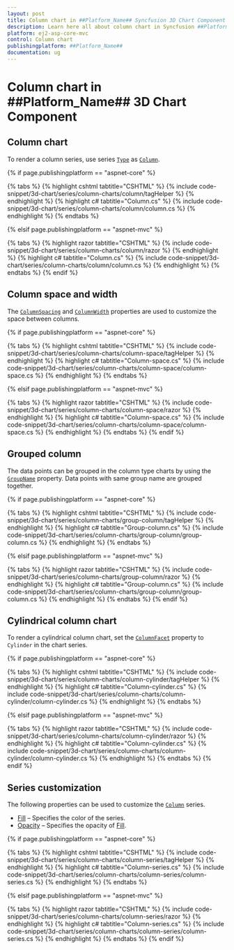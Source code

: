 ```yaml
---
layout: post
title: Column chart in ##Platform_Name## Syncfusion 3D Chart Component
description: Learn here all about column chart in Syncfusion ##Platform_Name## 3D Chart component of Syncfusion Essential JS 2 and more.
platform: ej2-asp-core-mvc
control: Column chart
publishingplatform: ##Platform_Name##
documentation: ug
---
```



# Column chart in ##Platform_Name## 3D Chart Component

## Column chart

To render a column series, use series [`Type`](https://help.syncfusion.com/cr/aspnetcore-js2/Syncfusion.EJ2.Charts.Chart3DSeries.html#Syncfusion_EJ2_Charts_Chart3DSeries_Type) as [`Column`](https://help.syncfusion.com/cr/aspnetcore-js2/Syncfusion.EJ2.Charts.Chart3DSeriesType.html#Syncfusion_EJ2_Charts_Chart3DSeriesType_Column).

{% if page.publishingplatform == "aspnet-core" %}

{% tabs %}
{% highlight cshtml tabtitle="CSHTML" %}
{% include code-snippet/3d-chart/series/column-charts/column/tagHelper %}
{% endhighlight %}
{% highlight c# tabtitle="Column.cs" %}
{% include code-snippet/3d-chart/series/column-charts/column/column.cs %}
{% endhighlight %}
{% endtabs %}

{% elsif page.publishingplatform == "aspnet-mvc" %}

{% tabs %}
{% highlight razor tabtitle="CSHTML" %}
{% include code-snippet/3d-chart/series/column-charts/column/razor %}
{% endhighlight %}
{% highlight c# tabtitle="Column.cs" %}
{% include code-snippet/3d-chart/series/column-charts/column/column.cs %}
{% endhighlight %}
{% endtabs %}
{% endif %}



## Column space and width

The [`ColumnSpacing`](https://help.syncfusion.com/cr/aspnetcore-js2/Syncfusion.EJ2.Charts.Chart3DSeries.html#Syncfusion_EJ2_Charts_Chart3DSeries_ColumnSpacing) and [`ColumnWidth`](https://help.syncfusion.com/cr/aspnetcore-js2/Syncfusion.EJ2.Charts.Chart3DSeries.html#Syncfusion_EJ2_Charts_Chart3DSeries_ColumnWidth) properties are used to customize the space between columns.

{% if page.publishingplatform == "aspnet-core" %}

{% tabs %}
{% highlight cshtml tabtitle="CSHTML" %}
{% include code-snippet/3d-chart/series/column-charts/column-space/tagHelper %}
{% endhighlight %}
{% highlight c# tabtitle="Column-space.cs" %}
{% include code-snippet/3d-chart/series/column-charts/column-space/column-space.cs %}
{% endhighlight %}
{% endtabs %}

{% elsif page.publishingplatform == "aspnet-mvc" %}

{% tabs %}
{% highlight razor tabtitle="CSHTML" %}
{% include code-snippet/3d-chart/series/column-charts/column-space/razor %}
{% endhighlight %}
{% highlight c# tabtitle="Column-space.cs" %}
{% include code-snippet/3d-chart/series/column-charts/column-space/column-space.cs %}
{% endhighlight %}
{% endtabs %}
{% endif %}



## Grouped column

The data points can be grouped in the column type charts by using the [`GroupName`](https://help.syncfusion.com/cr/aspnetcore-js2/Syncfusion.EJ2.Charts.Chart3DSeries.html#Syncfusion_EJ2_Charts_Chart3DSeries_GroupName) property. Data points with same group name are grouped together.

{% if page.publishingplatform == "aspnet-core" %}

{% tabs %}
{% highlight cshtml tabtitle="CSHTML" %}
{% include code-snippet/3d-chart/series/column-charts/group-column/tagHelper %}
{% endhighlight %}
{% highlight c# tabtitle="Group-column.cs" %}
{% include code-snippet/3d-chart/series/column-charts/group-column/group-column.cs %}
{% endhighlight %}
{% endtabs %}

{% elsif page.publishingplatform == "aspnet-mvc" %}

{% tabs %}
{% highlight razor tabtitle="CSHTML" %}
{% include code-snippet/3d-chart/series/column-charts/group-column/razor %}
{% endhighlight %}
{% highlight c# tabtitle="Group-column.cs" %}
{% include code-snippet/3d-chart/series/column-charts/group-column/group-column.cs %}
{% endhighlight %}
{% endtabs %}
{% endif %}



## Cylindrical column chart

To render a cylindrical column chart, set the [`ColumnFacet`](https://help.syncfusion.com/cr/aspnetcore-js2/Syncfusion.EJ2.Charts.Chart3DSeries.html#Syncfusion_EJ2_Charts_Chart3DSeries_ColumnFacet) property to `Cylinder` in the chart series.

{% if page.publishingplatform == "aspnet-core" %}

{% tabs %}
{% highlight cshtml tabtitle="CSHTML" %}
{% include code-snippet/3d-chart/series/column-charts/column-cylinder/tagHelper %}
{% endhighlight %}
{% highlight c# tabtitle="Column-cylinder.cs" %}
{% include code-snippet/3d-chart/series/column-charts/column-cylinder/column-cylinder.cs %}
{% endhighlight %}
{% endtabs %}

{% elsif page.publishingplatform == "aspnet-mvc" %}

{% tabs %}
{% highlight razor tabtitle="CSHTML" %}
{% include code-snippet/3d-chart/series/column-charts/column-cylinder/razor %}
{% endhighlight %}
{% highlight c# tabtitle="Column-cylinder.cs" %}
{% include code-snippet/3d-chart/series/column-charts/column-cylinder/column-cylinder.cs %}
{% endhighlight %}
{% endtabs %}
{% endif %}



## Series customization

The following properties can be used to customize the [`Column`](https://help.syncfusion.com/cr/aspnetcore-js2/Syncfusion.EJ2.Charts.Chart3DSeriesType.html#Syncfusion_EJ2_Charts_Chart3DSeriesType_Column) series.

* [Fill](https://help.syncfusion.com/cr/aspnetcore-js2/Syncfusion.EJ2.Charts.Chart3DSeries.html#Syncfusion_EJ2_Charts_Chart3DSeries_Fill) – Specifies the color of the series.
* [Opacity](https://help.syncfusion.com/cr/aspnetcore-js2/Syncfusion.EJ2.Charts.Chart3DSeries.html#Syncfusion_EJ2_Charts_Chart3DSeries_Opacity) – Specifies the opacity of [Fill](https://help.syncfusion.com/cr/aspnetcore-js2/Syncfusion.EJ2.Charts.Chart3DSeries.html#Syncfusion_EJ2_Charts_Chart3DSeries_Fill).

{% if page.publishingplatform == "aspnet-core" %}

{% tabs %}
{% highlight cshtml tabtitle="CSHTML" %}
{% include code-snippet/3d-chart/series/column-charts/column-series/tagHelper %}
{% endhighlight %}
{% highlight c# tabtitle="Column-series.cs" %}
{% include code-snippet/3d-chart/series/column-charts/column-series/column-series.cs %}
{% endhighlight %}
{% endtabs %}

{% elsif page.publishingplatform == "aspnet-mvc" %}

{% tabs %}
{% highlight razor tabtitle="CSHTML" %}
{% include code-snippet/3d-chart/series/column-charts/column-series/razor %}
{% endhighlight %}
{% highlight c# tabtitle="Column-series.cs" %}
{% include code-snippet/3d-chart/series/column-charts/column-series/column-series.cs %}
{% endhighlight %}
{% endtabs %}
{% endif %}
